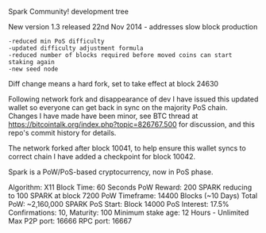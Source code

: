 
Spark Community! development tree

New version 1.3 released 22nd Nov 2014 - addresses slow block production

	-reduced min PoS difficulty
	-updated difficulty adjustment formula
	-reduced number of blocks required before moved coins can start staking again
	-new seed node

Diff change means a hard fork, set to take effect at block 24630

Following network fork and disappearance of dev I have issued this updated wallet so everyone can get back in sync on the majority PoS chain. Changes I have made have been minor, see BTC thread at https://bitcointalk.org/index.php?topic=826767.500 for discussion, and this repo's commit history for details.

The network forked after block 10041, to help ensure this wallet syncs to correct chain I have added a checkpoint for block 10042.

Spark is a PoW/PoS-based cryptocurrency, now in PoS phase.

Algorithm: X11
Block Time: 60 Seconds
PoW Reward: 200 SPARK reducing to 100 SPARK at block 7200
PoW Timeframe: 14400 Blocks (~10 Days)
Total PoW: ~2,160,000 SPARK
PoS Start: Block 14000
PoS Interest: 17.5%
Confirmations: 10, Maturity: 100
Minimum stake age: 12 Hours - Unlimited Max
P2P port: 16666
RPC port: 16667
